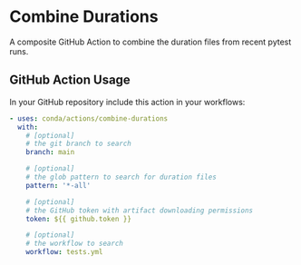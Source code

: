 # Combine Durations

A composite GitHub Action to combine the duration files from recent pytest runs.

## GitHub Action Usage

In your GitHub repository include this action in your workflows:

```yaml
- uses: conda/actions/combine-durations
  with:
    # [optional]
    # the git branch to search
    branch: main

    # [optional]
    # the glob pattern to search for duration files
    pattern: '*-all'

    # [optional]
    # the GitHub token with artifact downloading permissions
    token: ${{ github.token }}

    # [optional]
    # the workflow to search
    workflow: tests.yml
```
